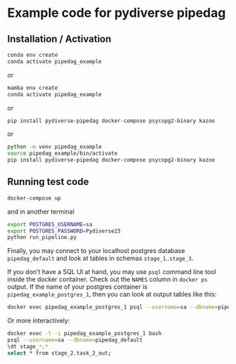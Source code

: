 # Example code for pydiverse pipedag

## Installation / Activation

```bash
conda env create
conda activate pipedag_example
```

or

```bash
mamba env create
conda activate pipedag_example
```

or

```bash
pip install pydiverse-pipedag docker-compose psycopg2-binary kazoo
```

or

```bash
python -m venv pipedag_example
source pipedag_example/bin/activate
pip install pydiverse-pipedag docker-compose psycopg2-binary kazoo
```

## Running test code

```bash
docker-compose up
```

and in another terminal

```bash
export POSTGRES_USERNAME=sa
export POSTGRES_PASSWORD=Pydiverse23
python run_pipeline.py
```

Finally, you may connect to your localhost postgres database `pipedag_default` and
look at tables in schemas `stage_1`..`stage_3`.

If you don't have a SQL UI at hand, you may use `psql` command line tool inside the docker container.
Check out the `NAMES` column in `docker ps` output. If the name of your postgres container is
`pipedag_example_postgres_1`, then you can look at output tables like this:

```bash
docker exec pipedag_example_postgres_1 psql --username=sa --dbname=pipedag_default -c 'select * from stage_1.dfa;'
```

Or more interactively:

```bash
docker exec -t -i pipedag_example_postgres_1 bash
psql --username=sa --dbname=pipedag_default
\dt stage_*.*
select * from stage_2.task_2_out;
```
